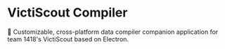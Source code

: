 # VictiScout Compiler
 🔭 Customizable, cross-platform data compiler companion application for team 1418's VictiScout based on Electron.
